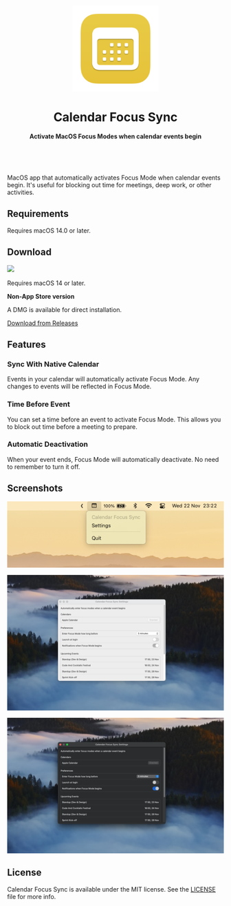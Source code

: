 <div align="center">
	<img src="Calendar Focus Sync/Assets.xcassets/AppIcon.appiconset/256x256@2x.png" width="200" height="200">
	<h1>Calendar Focus Sync</h1>
	<p>
		<b>Activate MacOS Focus Modes when calendar events begin</b>
	</p>
	<br>
	<br>
	<br>
</div>

MacOS app that automatically activates Focus Mode when calendar events begin. It's useful for blocking out time for meetings, deep work, or other activities.

<!-- [![](https://tools.applemediaservices.com/api/badges/download-on-the-mac-app-store/black/en-us?size=250x83&releaseDate=1615852800)](https://apps.apple.com/app/)
-->

## Requirements

Requires macOS 14.0 or later.

## Download

[![](https://tools.applemediaservices.com/api/badges/download-on-the-mac-app-store/black/en-us?size=250x83&releaseDate=1615852800)](https://apps.apple.com/app/id6472858223)

Requires macOS 14 or later.

**Non-App Store version**

A DMG is available for direct installation.

[Download from Releases](https://github.com/a11rew/calendar-focus-sync/releases)

## Features

### Sync With Native Calendar

Events in your calendar will automatically activate Focus Mode. Any changes to events will be reflected in Focus Mode.

### Time Before Event

You can set a time before an event to activate Focus Mode. This allows you to block out time before a meeting to prepare.

### Automatic Deactivation

When your event ends, Focus Mode will automatically deactivate. No need to remember to turn it off.

## Screenshots

![Menu Bar Item](<Calendar Focus Sync/Assets.xcassets/Screenshots/menu-bar.png>)

![Settings Screen](<Calendar Focus Sync/Assets.xcassets/Screenshots/promo-light.png>)

![Settings Screen In Dark Mode](<Calendar Focus Sync/Assets.xcassets/Screenshots/promo-dark.png>)

## License

Calendar Focus Sync is available under the MIT license. See the [LICENSE](LICENSE) file for more info.
